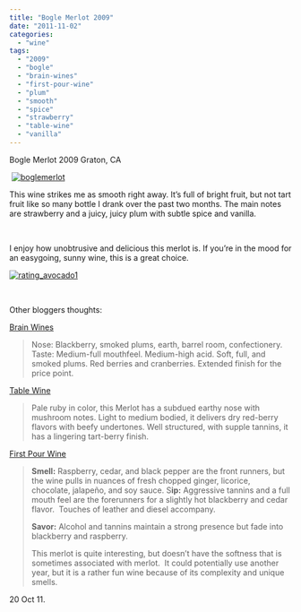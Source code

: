 ```yaml
---
title: "Bogle Merlot 2009"
date: "2011-11-02"
categories:
  - "wine"
tags:
  - "2009"
  - "bogle"
  - "brain-wines"
  - "first-pour-wine"
  - "plum"
  - "smooth"
  - "spice"
  - "strawberry"
  - "table-wine"
  - "vanilla"
---
```


Bogle Merlot 2009 Graton, CA

 [![](http://s3.amazonaws.com/thegourmez-wpmedia/2011/10/boglemerlot.jpg "boglemerlot")](http://s3.amazonaws.com/thegourmez-wpmedia/2011/10/boglemerlot.jpg)

This wine strikes me as smooth right away. It’s full of bright fruit, but not tart fruit like so many bottle I drank over the past two months. The main notes are strawberry and a juicy, juicy plum with subtle spice and vanilla.

 

I enjoy how unobtrusive and delicious this merlot is. If you’re in the mood for an easygoing, sunny wine, this is a great choice.

[![](http://s3.amazonaws.com/thegourmez-wpmedia/2009/02/rating_avocado1.gif "rating_avocado1")](http://s3.amazonaws.com/thegourmez-wpmedia/2009/02/rating_avocado1.gif)

 

Other bloggers thoughts:

[Brain Wines](http://www.brainwines.com/?p=5047)

> Nose: Blackberry, smoked plums, earth, barrel room, confectionery. Taste: Medium-full mouthfeel. Medium-high acid. Soft, full, and smoked plums. Red berries and cranberries. Extended finish for the price point.

[Table Wine](http://www.tablewine.com/blog/?p=859)

> Pale ruby in color, this Merlot has a subdued earthy nose with mushroom notes. Light to medium bodied, it delivers dry red-berry flavors with beefy undertones. Well structured, with supple tannins, it has a lingering tart-berry finish.

[First Pour Wine](http://www.firstpourwine.com/2011/04/28/first-pour-wine-episode-3/)

> **Smell:** Raspberry, cedar, and black pepper are the front runners, but the wine pulls in nuances of fresh chopped ginger, licorice, chocolate, jalapeño, and soy sauce. S**ip:** Aggressive tannins and a full mouth feel are the forerunners for a slightly hot blackberry and cedar flavor.  Touches of leather and diesel accompany.
>
> **Savor:** Alcohol and tannins maintain a strong presence but fade into blackberry and raspberry.
>
> This merlot is quite interesting, but doesn’t have the softness that is sometimes associated with merlot.  It could potentially use another year, but it is a rather fun wine because of its complexity and unique smells.

20 Oct 11.
